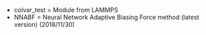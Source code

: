 * colvar_test = Module from LAMMPS
* NNABF = Neural Network Adaptive Biasing Force method (latest version) (2018/11/30)

